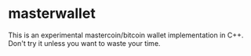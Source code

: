 masterwallet
============

This is an experimental mastercoin/bitcoin wallet implementation in C++. Don't try it unless you want to waste your time.
